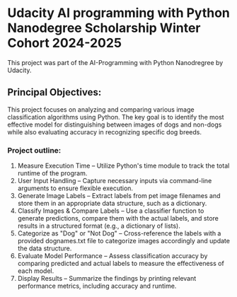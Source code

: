 # Udacity AI programming with Python Nanodegree Scholarship Winter Cohort 2024-2025  
This project was part of the AI-Programming with Python Nanodregree by Udacity.

## Principal Objectives:
This project focuses on analyzing and comparing various image classification algorithms using Python.
The key goal is to identify the most effective model for distinguishing between images of dogs and non-dogs while also evaluating accuracy in recognizing specific dog breeds.

### Project outline:
1. Measure Execution Time – Utilize Python's time module to track the total runtime of the program.
2. User Input Handling – Capture necessary inputs via command-line arguments to ensure flexible execution.
3. Generate Image Labels – Extract labels from pet image filenames and store them in an appropriate data structure, such as a dictionary.
4. Classify Images & Compare Labels – Use a classifier function to generate predictions, compare them with the actual labels, and store results in a structured format (e.g., a dictionary of lists).
5. Categorize as "Dog" or "Not Dog" – Cross-reference the labels with a provided dognames.txt file to categorize images accordingly and update the data structure.
6. Evaluate Model Performance – Assess classification accuracy by comparing predicted and actual labels to measure the effectiveness of each model.
7. Display Results – Summarize the findings by printing relevant performance metrics, including accuracy and runtime.
